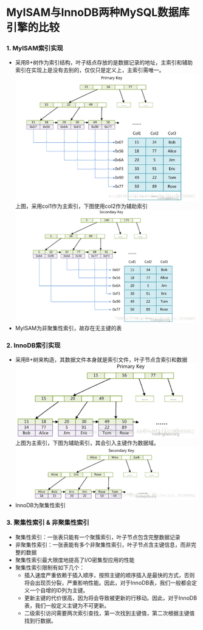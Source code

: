 # MyISAM与InnoDB两种MySQL数据库引擎的比较
### 1. MyISAM索引实现
- 采用B+树作为索引结构，叶子结点存放的是数据记录的地址，主索引和辅助索引在实现上是没有去别的，仅仅只是定义上，主索引需唯一。  
![MyISAM-Primary key](_v_images/20200825144434492_18061.png)  
  上图，采用col1作为主索引，下图使用col2作为辅助索引  
  ![MyISAM-Secondary Key](_v_images/20200825144541208_22193.png)  
- MyISAM为非聚集性索引，故存在无主键的表
### 2. InnoDB索引实现
- 采用B+树来构造，其数据文件本身就是索引文件，叶子节点含索引和数据  
![InnoDB-Primary key](_v_images/20200825145003079_1546.png)  
上图为主索引，下图为辅助索引，其会引入主键作为数据域。  
![InnoDB-Secondary Key](_v_images/20200825145038221_6753.png)  
- InnoDB为聚集性索引
### 3. 聚集性索引 & 非聚集性索引
- 聚集性索引：一张表只能有一个聚簇索引，叶子节点包含完整数据记录
- 非聚集性索引：一张表能有多个非聚集性索引，叶子节点含主键信息，而非完整的数据
- 聚集性索引最大限度地提高了I/O密集型应用的性能
- 聚集性索引限制有如下几个：
    - 插入速度严重依赖于插入顺序，按照主键的顺序插入是最快的方式，否则将会出现页分裂，严重影响性能。因此，对于InnoDB表，我们一般都会定义一个自增的ID列为主键。
    - 更新主键的代价很高，因为将会导致被更新的行移动。因此，对于InnoDB表，我们一般定义主键为不可更新。
    - 二级索引访问需要两次索引查找，第一次找到主键值，第二次根据主键值找到行数据。